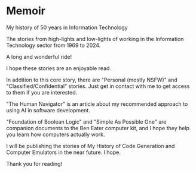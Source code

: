 # Memoir
My history of 50 years in Information Technology

The stories from high-lights and low-lights of working in the Information Technology sector from 1969 to 2024.

A long and wonderful ride!

I hope these stories are an enjoyable read.

In addition to this core story, there are "Personal (mostly NSFW)" and "Classified/Confidential"
stories.  Just get in contact with me to get access to them if you are interested.

"The Human Navigator" is an article about my recommended approach to using AI in software development.

"Foundation of Boolean Logic" and "Simple As Possible One" are companion documents to the Ben Eater computer kit, and I hope they help you learn how computers actually work.

I will be publishing the stories of My History of Code Generation and Computer Emulators in the near future. I hope.

Thank you for reading!
